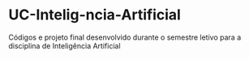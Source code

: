 # UC-Intelig-ncia-Artificial
Códigos e projeto final desenvolvido durante o semestre letivo para a disciplina de Inteligência Artificial
